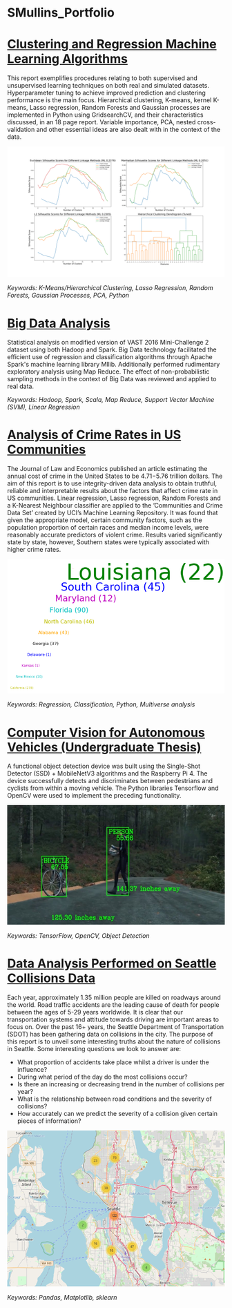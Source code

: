 # SMullins_Portfolio

# [Clustering and Regression Machine Learning Algorithms](https://github.com/spmullins99/ML-Algorithms)
This report exemplifies procedures relating to both supervised and unsupervised learning techniques
on both real and simulated datasets. Hyperparameter tuning to achieve improved prediction and clustering
performance is the main focus. Hierarchical clustering, K-means, kernel K-means, Lasso regression, Random Forests 
and Gaussian processes are implemented in Python using GridsearchCV, and their characteristics discussed, in an 18 page report. 
Variable importance, PCA, nested cross-validation and other essential ideas are also dealt with in the context of
the data. 

![](/images/hcd1-1.png)

*Keywords: K-Means/Hierarchical Clustering, Lasso Regression, Random Forests, Gaussian Processes, PCA, Python*

# [Big Data Analysis](https://github.com/spmullins99/Statistical-Methods-for-Big-Data)

Statistical analysis on modified version of VAST 2016 Mini-Challenge 2 dataset using both Hadoop and Spark. Big Data technology facilitated the efficient use of regression and classification algorithms through Apache Spark's machine learning library Mllib. Additionally performed rudimentary exploratory analysis using Map Reduce. The effect of non-probabilistic sampling methods in the context of Big Data was reviewed and applied to real data.

*Keywords: Hadoop, Spark, Scala, Map Reduce, Support Vector Machine (SVM), Linear Regression*

# [Analysis of Crime Rates in US Communities](https://github.com/spmullins99/Analysis-of-Crime-Rates-in-US-Communities)

The Journal of Law and Economics published an article estimating the annual cost of crime in
the United States to be $4.71-$5.76 trillion dollars. The aim of this report is to use integrity-driven data analysis to obtain truthful, reliable and interpretable
results about the factors that affect crime rate in US communities. Linear regression,
Lasso regression, Random Forests and a K-Nearest Neighbour classifier are applied to the ’Communities
and Crime Data Set’ created by UCI’s Machine Learning Repository. It was found that
given the appropriate model, certain community factors, such as the population proportion of certain
races and median income levels, were reasonably accurate predictors of violent crime. Results varied significantly state by state, however, Southern states were typically associated with
higher crime rates.

<img src="/images/eda2.png " width="600">

*Keywords: Regression, Classification, Python, Multiverse analysis*


# [Computer Vision for Autonomous Vehicles (Undergraduate Thesis)](https://github.com/spmullins99/Computer-Vision-with-SSD-MobileNet)
A functional object detection device was built using the Single-Shot Detector (SSD) + MobileNetV3
algorithms and the Raspberry Pi 4. The device successfully detects and discriminates between pedestrians 
and cyclists from within a moving vehicle. The Python libraries Tensorflow and OpenCV were 
used to implement the preceding functionality.

<img src="/images/CV1.jpg" width="600">

*Keywords: TensorFlow, OpenCV, Object Detection*


# [Data Analysis Performed on Seattle Collisions Data](https://github.com/spmullins99/Seattle-Collisions)
Each year, approximately 1.35 million people are killed on roadways around the world. Road traffic accidents are the leading cause of death for people between the ages of 5-29 years worldwide. It is clear that our transportation systems and attitude towards driving are important areas to focus on. Over the past 16+ years, the Seattle Department of Transportation (SDOT) has been gathering data on collisions in the city. The purpose of this report is to unveil some interesting truths about the nature of collisions in Seattle. Some interesting questions we look to answer are:

* What proportion of accidents take place whilst a driver is under the influence? 
* During what period of the day do the most collisions occur?
* Is there an increasing or decreasing trend in the number of collisions per year?
* What is the relationship between road conditions and the severity of collisions?
* How accurately can we predict the severity of a collision given certain pieces of information?

<img src="/images/Seattle1.png" width="600">

*Keywords: Pandas, Matplotlib, sklearn*





